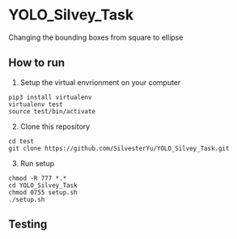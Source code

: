 # YOLO_Silvey_Task
 Changing the bounding boxes from square to ellipse


## How to run

1. Setup the virtual envrionment on your computer

```
pip3 install virtualenv
virtualenv test
source test/bin/activate
```
2. Clone this repository
```
cd test
git clone https://github.com/SilvesterYu/YOLO_Silvey_Task.git
```

3. Run setup 
```
chmod -R 777 *.*
cd YOLO_Silvey_Task
chmod 0755 setup.sh
./setup.sh
```

## Testing
